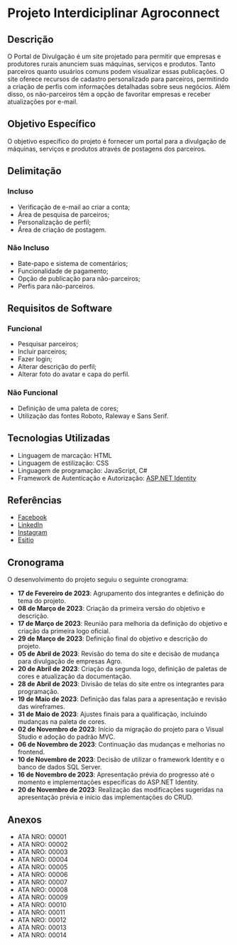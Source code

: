 # Projeto Interdiciplinar Agroconnect

## Descrição

O Portal de Divulgação é um site projetado para permitir que empresas e produtores rurais anunciem suas máquinas, serviços e produtos. Tanto parceiros quanto usuários comuns podem visualizar essas publicações. 
O site oferece recursos de cadastro personalizado para parceiros, permitindo a criação de perfis com informações detalhadas sobre seus negócios. Além disso, os não-parceiros têm a opção de favoritar empresas e receber atualizações por e-mail.

## Objetivo Específico

O objetivo específico do projeto é fornecer um portal para a divulgação de máquinas, serviços e produtos através de postagens dos parceiros.

## Delimitação

### Incluso

- Verificação de e-mail ao criar a conta;
- Área de pesquisa de parceiros;
- Personalização de perfil;
- Área de criação de postagem.

### Não Incluso

- Bate-papo e sistema de comentários;
- Funcionalidade de pagamento;
- Opção de publicação para não-parceiros;
- Perfis para não-parceiros.

## Requisitos de Software

### Funcional

- Pesquisar parceiros;
- Incluir parceiros;
- Fazer login;
- Alterar descrição do perfil;
- Alterar foto do avatar e capa do perfil.

### Não Funcional

- Definição de uma paleta de cores;
- Utilização das fontes Roboto, Raleway e Sans Serif.

## Tecnologias Utilizadas

- Linguagem de marcação: HTML
- Linguagem de estilização: CSS
- Linguagem de programação: JavaScript, C#
- Framework de Autenticação e Autorização: [ASP.NET Identity](https://docs.microsoft.com/en-us/aspnet/core/security/authentication/identity)
  
## Referências


- [Facebook](https://www.facebook.com)
- [LinkedIn](https://www.linkedin.com)
- [Instagram](https://www.instagram.com)
- [Esitio](https://esitio.com.br/#)

## Cronograma

O desenvolvimento do projeto seguiu o seguinte cronograma:

- **17 de Fevereiro de 2023**: Agrupamento dos integrantes e definição do tema do projeto.
- **08 de Março de 2023**: Criação da primeira versão do objetivo e descrição.
- **17 de Março de 2023**: Reunião para melhoria da definição do objetivo e criação da primeira logo oficial.
- **29 de Março de 2023**: Definição final do objetivo e descrição do projeto.
- **05 de Abril de 2023**: Revisão do tema do site e decisão de mudança para divulgação de empresas Agro.
- **20 de Abril de 2023**: Criação da segunda logo, definição de paletas de cores e atualização da documentação.
- **28 de Abril de 2023**: Divisão de telas do site entre os integrantes para programação.
- **19 de Maio de 2023**: Definição das falas para a apresentação e revisão das wireframes.
- **31 de Maio de 2023**: Ajustes finais para a qualificação, incluindo mudanças na paleta de cores.
- **02 de Novembro de 2023**: Início da migração do projeto para o Visual Studio e adoção do padrão MVC.
- **06 de Novembro de 2023**: Continuação das mudanças e melhorias no frontend.
- **10 de Novembro de 2023**: Decisão de utilizar o framework Identity e o banco de dados SQL Server.
- **16 de Novembro de 2023**: Apresentação prévia do progresso até o momento e implementações específicas do ASP.NET Identity.
- **20 de Novembro de 2023**: Realização das modificações sugeridas na apresentação prévia e início das implementações do CRUD.

## Anexos

- ATA NRO: 00001
- ATA NRO: 00002
- ATA NRO: 00003
- ATA NRO: 00004
- ATA NRO: 00005
- ATA NRO: 00006
- ATA NRO: 00007
- ATA NRO: 00008
- ATA NRO: 00009
- ATA NRO: 00010
- ATA NRO: 00011
- ATA NRO: 00012
- ATA NRO: 00013
- ATA NRO: 00014


